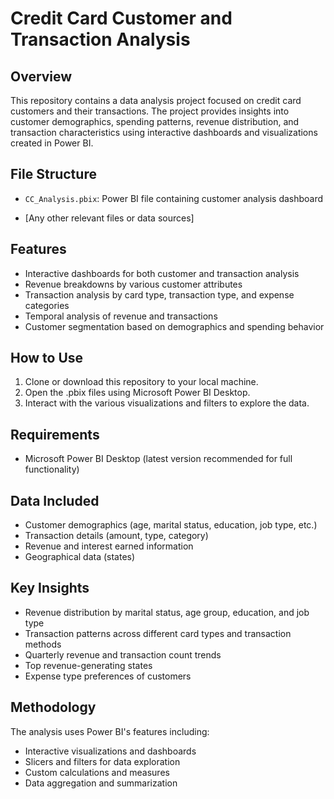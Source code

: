 # Credit Card Customer and Transaction Analysis

## Overview
This repository contains a data analysis project focused on credit card customers and their transactions. The project provides insights into customer demographics, spending patterns, revenue distribution, and transaction characteristics using interactive dashboards and visualizations created in Power BI.

## File Structure
- `CC_Analysis.pbix`: Power BI file containing customer analysis dashboard

- [Any other relevant files or data sources]

## Features
- Interactive dashboards for both customer and transaction analysis
- Revenue breakdowns by various customer attributes
- Transaction analysis by card type, transaction type, and expense categories
- Temporal analysis of revenue and transactions
- Customer segmentation based on demographics and spending behavior

## How to Use
1. Clone or download this repository to your local machine.
2. Open the .pbix files using Microsoft Power BI Desktop.
3. Interact with the various visualizations and filters to explore the data.

## Requirements
- Microsoft Power BI Desktop (latest version recommended for full functionality)

## Data Included
- Customer demographics (age, marital status, education, job type, etc.)
- Transaction details (amount, type, category)
- Revenue and interest earned information
- Geographical data (states)

## Key Insights
- Revenue distribution by marital status, age group, education, and job type
- Transaction patterns across different card types and transaction methods
- Quarterly revenue and transaction count trends
- Top revenue-generating states
- Expense type preferences of customers

## Methodology
The analysis uses Power BI's features including:
- Interactive visualizations and dashboards
- Slicers and filters for data exploration
- Custom calculations and measures
- Data aggregation and summarization
